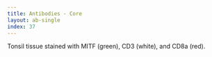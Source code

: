 ```yaml
---
title: Antibodies - Core
layout: ab-single
index: 37
---
```

Tonsil tissue stained with MITF (green), CD3 (white), and CD8a (red).